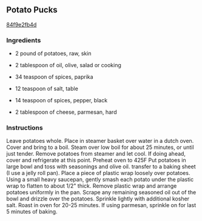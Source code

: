 ## Potato Pucks

[84f9e2fb4d](http://www.food.com/recipe/potato-pucks-222698)

### Ingredients

 - 2 pound of potatoes, raw, skin

 - 2 tablespoon of oil, olive, salad or cooking

 - 34 teaspoon of spices, paprika

 - 12 teaspoon of salt, table

 - 14 teaspoon of spices, pepper, black

 - 2 tablespoon of cheese, parmesan, hard

### Instructions

Leave potatoes whole. Place in steamer basket over water in a dutch oven. Cover and bring to a boil. Steam over low boil for about 25 minutes, or until just tender. Remove potatoes from steamer and let cool. If doing ahead, cover and refrigerate at this point. Preheat oven to 425F Put potatoes in large bowl and toss with seasonings and olive oil. transfer to a baking sheet (I use a jelly roll pan). Place a piece of plastic wrap loosely over potatoes. Using a small heavy saucepan, gently smash each potato under the plastic wrap to flatten to about 1/2" thick. Remove plastic wrap and arrange potatoes uniformly in the pan. Scrape any remaining seasoned oil out of the bowl and drizzle over the potatoes. Sprinkle lightly with additional kosher salt. Roast in oven for 20-25 minutes. If using parmesan, sprinkle on for last 5 minutes of baking.